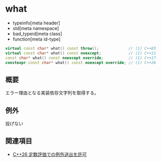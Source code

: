 # what
* typeinfo[meta header]
* std[meta namespace]
* bad_typeid[meta class]
* function[meta id-type]

```cpp
virtual const char* what() const throw();             // (1) C++03
virtual const char* what() const noexcept;            // (1) C++11
const char* what() const noexcept override;           // (1) C++17
constexpr const char* what() const noexcept override; // (1) C++26
```

## 概要
エラー理由となる実装依存文字列を取得する。


## 例外
投げない


## 関連項目
- [C++26 定数評価での例外送出を許可](/lang/cpp26/allowing_exception_throwing_in_constant-evaluation.md)


